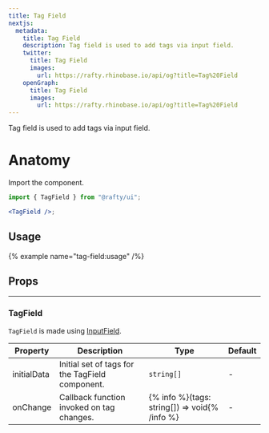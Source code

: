 ```yaml
---
title: Tag Field
nextjs:
  metadata:
    title: Tag Field
    description: Tag field is used to add tags via input field.
    twitter:
      title: Tag Field
      images:
        url: https://rafty.rhinobase.io/api/og?title=Tag%20Field
    openGraph:
      title: Tag Field
      images:
        url: https://rafty.rhinobase.io/api/og?title=Tag%20Field
---
```


Tag field is used to add tags via input field.

# Anatomy

Import the component.

```jsx
import { TagField } from "@rafty/ui";

<TagField />;
```

## Usage

{% example name="tag-field:usage" /%}

## Props

---

### TagField

`TagField` is made using [InputField](https://rafty.rhinobase.io/docs/components/input-field).

| Property    | Description                                     | Type                                          | Default |
| ----------- | ----------------------------------------------- | --------------------------------------------- | ------- |
| initialData | Initial set of tags for the TagField component. | `string[]`                                    | -       |
| onChange    | Callback function invoked on tag changes.       | {% info %}(tags: string[]) => void{% /info %} | -       |
